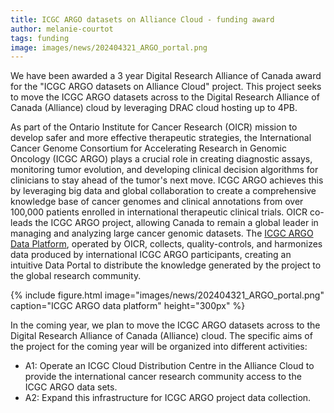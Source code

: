 ```yaml
---
title: ICGC ARGO datasets on Alliance Cloud - funding award
author: melanie-courtot
tags: funding
image: images/news/202404321_ARGO_portal.png
---
```


We have been awarded a 3 year Digital Research Alliance of Canada award for the "ICGC ARGO datasets on Alliance Cloud" project. This project seeks to move the ICGC ARGO datasets across to the Digital Research Alliance of Canada (Alliance) cloud by leveraging DRAC cloud hosting up to 4PB.

As part of the Ontario Institute for Cancer Research (OICR) mission to develop safer and more effective therapeutic strategies, the International Cancer Genome Consortium for Accelerating Research in Genomic Oncology (ICGC ARGO) plays a crucial role in creating diagnostic assays, monitoring tumor evolution, and developing clinical decision algorithms for clinicians to stay ahead of the tumor's next move.
ICGC ARGO achieves this by leveraging big data and global collaboration to create a comprehensive knowledge base of cancer genomes and clinical annotations from over 100,000 patients enrolled in international therapeutic clinical trials. OICR co-leads the ICGC ARGO project, allowing Canada to remain a global leader in managing and analyzing large cancer genomic datasets. The [ICGC ARGO Data Platform](https://platform.icgc-argo.org/), operated by OICR, collects, quality-controls, and harmonizes data produced by international ICGC ARGO participants, creating an intuitive Data Portal to distribute the knowledge generated by the project to the global research community. 

{%
  include figure.html
  image="images/news/202404321_ARGO_portal.png"
  caption="ICGC ARGO data platform"
  height="300px"
%} 

In the coming year, we plan to move the ICGC ARGO datasets across to the Digital Research Alliance of Canada (Alliance) cloud. The specific aims of the project for the coming year will be organized into different activities:

* A1: Operate an ICGC Cloud Distribution Centre in the Alliance Cloud to provide the international cancer research community access to the ICGC ARGO data sets.
* A2: Expand this infrastructure for ICGC ARGO project data collection.


